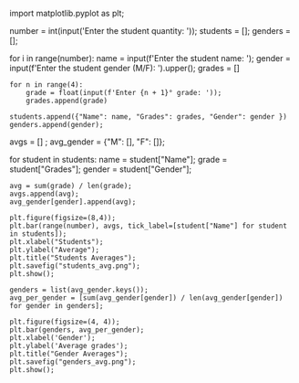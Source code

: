 import matplotlib.pyplot as plt;

number = int(input('Enter the student quantity: '));
students = [];
genders = [];

for i in range(number):
    name = input(f'Enter the student name: ');
    gender = input(f'Enter the student gender (M/F): ').upper();
    grades = []
    
    for n in range(4):
        grade = float(input(f'Enter {n + 1}° grade: '));
        grades.append(grade)
    
    students.append({"Name": name, "Grades": grades, "Gender": gender })
    genders.append(gender);
    
avgs = [] ;
avg_gender = {"M": [], "F": []};
    
for student in students:
    name = student["Name"];
    grade = student["Grades"];
    gender = student["Gender"];
    
    avg = sum(grade) / len(grade);
    avgs.append(avg);
    avg_gender[gender].append(avg);
    
    plt.figure(figsize=(8,4));
    plt.bar(range(number), avgs, tick_label=[student["Name"] for student in students]);
    plt.xlabel("Students");
    plt.ylabel("Average");
    plt.title("Students Averages");
    plt.savefig("students_avg.png");
    plt.show();
    
    genders = list(avg_gender.keys());
    avg_per_gender = [sum(avg_gender[gender]) / len(avg_gender[gender]) for gender in genders];
    
    plt.figure(figsize=(4, 4));
    plt.bar(genders, avg_per_gender);
    plt.xlabel('Gender');
    plt.ylabel('Average grades');
    plt.title("Gender Averages");
    plt.savefig("genders_avg.png");
    plt.show();
    
    
    
